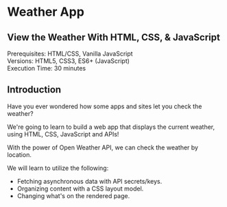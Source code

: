 # Weather App

## View the Weather With HTML, CSS, & JavaScript

Prerequisites: HTML/CSS, Vanilla JavaScript<br>
Versions: HTML5, CSS3, ES6+ (JavaScript)<br>
Execution Time: 30 minutes<br>

## Introduction

Have you ever wondered how some apps and sites let you check the weather?

We're going to learn to build a web app that displays the current weather, using HTML, CSS, JavaScript and APIs!

With the power of Open Weather API, we can check the weather by location.

We will learn to utilize the following:

<ul>
  <li>Fetching asynchronous data with API secrets/keys.</li>
  <li>Organizing content with a CSS layout model.</li>
  <li>Changing what's on the rendered page.</li>
</ul>
